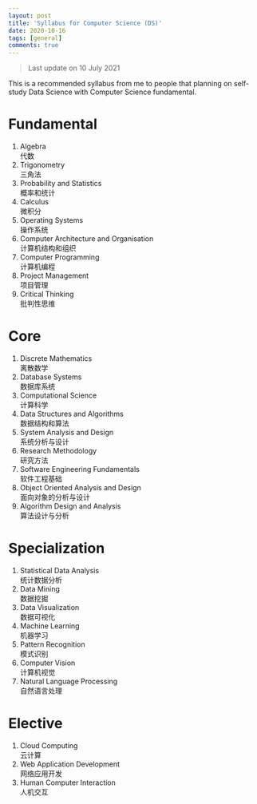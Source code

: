 ```yaml
---
layout: post
title: 'Syllabus for Computer Science (DS)'
date: 2020-10-16
tags: [general]
comments: true
---
```

> Last update on 10 July 2021 

This is a recommended syllabus from me to people that planning on self-study Data Science with Computer Science fundamental. 

# Fundamental
1. Algebra <br> 代数
1. Trigonometry <br> 三角法 
1. Probability and Statistics <br> 概率和统计
1. Calculus <br> 微积分
1. Operating Systems <br> 操作系统
1. Computer Architecture and Organisation <br> 计算机结构和组织
1. Computer Programming <br> 计算机编程
1. Project Management <br> 项目管理
1. Critical Thinking <br> 批判性思维

# Core
1. Discrete Mathematics <br> 离散数学
1. Database Systems <br> 数据库系统
1. Computational Science <br> 计算科学
1. Data Structures and Algorithms <br> 数据结构和算法
1. System Analysis and Design <br> 系统分析与设计
1. Research Methodology <br> 研究方法
1. Software Engineering Fundamentals <br> 软件工程基础
1. Object Oriented Analysis and Design <br> 面向对象的分析与设计
1. Algorithm Design and Analysis <br> 算法设计与分析

# Specialization
1. Statistical Data Analysis <br> 统计数据分析
1. Data Mining <br> 数据挖掘
1. Data Visualization <br> 数据可视化
1. Machine Learning <br> 机器学习
1. Pattern Recognition <br> 模式识别
1. Computer Vision <br> 计算机视觉
1. Natural Language Processing <br> 自然语言处理

# Elective
1. Cloud Computing <br> 云计算
1. Web Application Development <br> 网络应用开发
1. Human Computer Interaction <br> 人机交互


